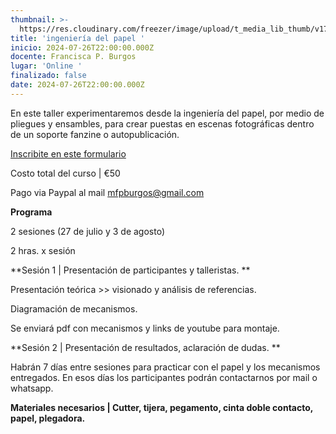 ```yaml
---
thumbnail: >-
  https://res.cloudinary.com/freezer/image/upload/t_media_lib_thumb/v1720974386/2024/07/Cursos_freezer_24-4_wkloov.jpg
title: 'ingeniería del papel '
inicio: 2024-07-26T22:00:00.000Z
docente: Francisca P. Burgos
lugar: 'Online '
finalizado: false
date: 2024-07-26T22:00:00.000Z
---
```


En este taller experimentaremos desde la ingeniería del papel, por medio de pliegues y ensambles, para crear puestas en escenas fotográficas dentro de un soporte fanzine o autopublicación.

[Inscribite en este formulario ](https://forms.gle/diAbfgpVAYkEuryi8)

Costo total del curso | €50

Pago via Paypal al mail [mfpburgos@gmail.com](mailto:mfpburgos@gmail.com)

**Programa**

2 sesiones (27 de julio y 3 de agosto)

2 hras. x sesión

\*\*Sesión 1 | Presentación de participantes y talleristas. \*\*

Presentación teórica >> visionado y análisis de referencias.

Diagramación de mecanismos.

Se enviará pdf con mecanismos y links de youtube para montaje.

\*\*Sesión 2 | Presentación de resultados, aclaración de dudas. \*\*

Habrán 7 días entre sesiones para practicar con el papel y los mecanismos entregados. En esos días los participantes podrán contactarnos por mail o whatsapp.

**Materiales necesarios | Cutter, tijera, pegamento, cinta doble contacto, papel, plegadora.**
